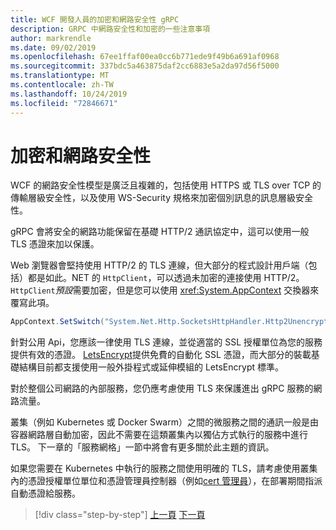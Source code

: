 ```yaml
---
title: WCF 開發人員的加密和網路安全性 gRPC
description: GRPC 中網路安全性和加密的一些注意事項
author: markrendle
ms.date: 09/02/2019
ms.openlocfilehash: 67ee1ffaf00ea0cc6b771ede9f49b6a691af0968
ms.sourcegitcommit: 337bdc5a463875daf2cc6883e5a2da97d56f5000
ms.translationtype: MT
ms.contentlocale: zh-TW
ms.lasthandoff: 10/24/2019
ms.locfileid: "72846671"
---
```

# <a name="encryption-and-network-security"></a>加密和網路安全性

WCF 的網路安全性模型是廣泛且複雜的，包括使用 HTTPS 或 TLS over TCP 的傳輸層級安全性，以及使用 WS-Security 規格來加密個別訊息的訊息層級安全性。

gRPC 會將安全的網路功能保留在基礎 HTTP/2 通訊協定中，這可以使用一般 TLS 憑證來加以保護。

Web 瀏覽器會堅持使用 HTTP/2 的 TLS 連線，但大部分的程式設計用戶端（包括）都是如此。NET 的 `HttpClient`，可以透過未加密的連接使用 HTTP/2。 `HttpClient`*預設*需要加密，但是您可以使用 <xref:System.AppContext> 交換器來覆寫此項。

```csharp
AppContext.SetSwitch("System.Net.Http.SocketsHttpHandler.Http2UnencryptedSupport", true);
```

針對公用 Api，您應該一律使用 TLS 連線，並從適當的 SSL 授權單位為您的服務提供有效的憑證。 [LetsEncrypt](https://letsencrypt.org)提供免費的自動化 SSL 憑證，而大部分的裝載基礎結構目前都支援使用一般外掛程式或延伸模組的 LetsEncrypt 標準。

對於整個公司網路的內部服務，您仍應考慮使用 TLS 來保護進出 gRPC 服務的網路流量。

叢集（例如 Kubernetes 或 Docker Swarm）之間的微服務之間的通訊一般是由容器網路層自動加密，因此不需要在這類叢集內以獨佔方式執行的服務中進行 TLS。 下一章的「服務網格」一節中將會有更多關於此主題的資訊。

如果您需要在 Kubernetes 中執行的服務之間使用明確的 TLS，請考慮使用叢集內的憑證授權單位單位和憑證管理員控制器（例如[cert 管理員](https://docs.cert-manager.io/en/latest/)），在部署期間指派自動憑證給服務。

>[!div class="step-by-step"]
>[上一頁](channel-credentials.md)
>[下一頁](grpc-in-production.md)
